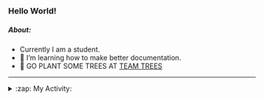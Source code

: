 ### Hello World!

##### About:
- Currently I am a student.
- 🌱 I’m learning how to make better documentation.
- 🌱 GO PLANT SOME TREES AT [TEAM TREES](https://teamtrees.org/)

---
<details>
  <summary>:zap: My Activity:</summary>
  
<!--START_SECTION:waka-->
![Code Time](http://img.shields.io/badge/Code%20Time-1%2C211%20hrs%2030%20mins-blue)

**I'm a Night 🦉** 

```text
🌞 Morning                1910 commits        ███░░░░░░░░░░░░░░░░░░░░░░   10.11 % 
🌆 Daytime                6408 commits        ████████░░░░░░░░░░░░░░░░░   33.90 % 
🌃 Evening                5415 commits        ███████░░░░░░░░░░░░░░░░░░   28.65 % 
🌙 Night                  5167 commits        ███████░░░░░░░░░░░░░░░░░░   27.34 % 
```
📅 **I'm Most Productive on Wednesday** 

```text
Monday                   2651 commits        ████░░░░░░░░░░░░░░░░░░░░░   14.03 % 
Tuesday                  2587 commits        ███░░░░░░░░░░░░░░░░░░░░░░   13.69 % 
Wednesday                4434 commits        ██████░░░░░░░░░░░░░░░░░░░   23.46 % 
Thursday                 2453 commits        ███░░░░░░░░░░░░░░░░░░░░░░   12.98 % 
Friday                   1981 commits        ███░░░░░░░░░░░░░░░░░░░░░░   10.48 % 
Saturday                 1639 commits        ██░░░░░░░░░░░░░░░░░░░░░░░   08.67 % 
Sunday                   3155 commits        ████░░░░░░░░░░░░░░░░░░░░░   16.69 % 
```


📊 **This Week I Spent My Time On** 

```text
🔥 Editors: 
VS Code                  7 hrs 2 mins        █████████████████████████   100.00 % 

🐱‍💻 Projects: 
chacha-chaudhary-web     2 hrs 45 mins       ██████████░░░░░░░░░░░░░░░   39.27 % 
weLoveHacktoberfest      1 hr 23 mins        █████░░░░░░░░░░░░░░░░░░░░   19.86 % 
namami-gange-chatbot     1 hr 4 mins         ████░░░░░░░░░░░░░░░░░░░░░   15.19 % 
py-series                47 mins             ███░░░░░░░░░░░░░░░░░░░░░░   11.37 % 
giveth-dapps-v2          38 mins             ██░░░░░░░░░░░░░░░░░░░░░░░   09.23 % 
```


 Last Updated on 27/09/2023 22:11:10 UTC
<!--END_SECTION:waka-->
</details>
